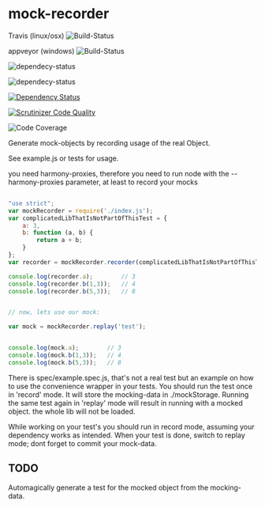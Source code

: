 # mock-recorder
Travis (linux/osx) ![Build-Status](https://api.travis-ci.org/schorsch3000/mock-recorder.svg "Build-Status")

appveyor (windows) ![Build-Status](https://ci.appveyor.com/api/projects/status/github/schorsch3000/mock-recorder?svg=true "Build-Status")

![dependecy-status](https://david-dm.org/schorsch3000/mock-recorder/dev-status.svg "dependecy-status")

![dependecy-status](https://david-dm.org/schorsch3000/mock-recorder.svg "dependecy-status")

[![Dependency Status](https://www.versioneye.com/user/projects/5785db606edb08004191de1c/badge.svg?style=flat-square)](https://www.versioneye.com/user/projects/5785db606edb08004191de1c)

[![Scrutinizer Code Quality](https://scrutinizer-ci.com/g/schorsch3000/mock-recorder/badges/quality-score.png?b=master)](https://scrutinizer-ci.com/g/schorsch3000/mock-recorder/?branch=master)

![Code Coverage](https://codecov.io/gh/schorsch3000/mock-recorder/branch/master/graph/badge.svg)


Generate mock-objects by recording usage of the real Object.

See example.js or tests for usage.

you need harmony-proxies, therefore you need to run node with the --harmony-proxies parameter, at least to record your mocks

```javascript

"use strict";
var mockRecorder = require('./index.js');
var complicatedLibThatIsNotPartOfThisTest = {
    a: 3,
    b: function (a, b) {
        return a + b;
    }
};
var recorder = mockRecorder.recorder(complicatedLibThatIsNotPartOfThisTest, "test");

console.log(recorder.a);        // 3
console.log(recorder.b(1,3));   // 4
console.log(recorder.b(5,3));   // 8


// now, lets use our mock:

var mock = mockRecorder.replay('test');


console.log(mock.a);        // 3
console.log(mock.b(1,3));   // 4
console.log(mock.b(5,3));   // 8

```

There is spec/example.spec.js, that's not a real test but an example on how to use the convenience wrapper in your tests.
You should run the test once in 'record' mode. It will store the mocking-data in ./mockStorage.
Running the same test again in 'replay' mode will result in running with a mocked object. the whole lib will not be loaded.


While working on your test's you should run in record mode, assuming your dependency works as intended.
When your test is done, switch to replay mode; dont forget to commit your mock-data.



## TODO
Automagically generate a test for the mocked object from the mocking-data.
